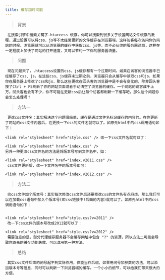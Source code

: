 ```yaml
---
title: 缓存加时间戳
---
```

> 背景

 	 在搜索引擎中搜索关键字.htaccess 缓存，你可以搜索到很多关于设置网站文件缓存的教程，通过设置可以将css、js等不太经常更新的文件缓存在浏览器端，这样访客每次访问你的网站的时候，浏览器就可以从浏览器的缓存中获取css、js等，而不必从你的服务器读取，这样在一定程度上加快了网站的打开速度，又可以节约一下你的服务器流量。

> 问题

     现在问题来了，.htaccess设置的css、js缓存都有一个过期时间，如果在访客的浏览器中已经缓存了css、js，在这些css、js缓存未过期之前，浏览器只会从缓存中读取css和js，如果你在服务器上修改了css和js，那么这些更改在回头客的浏览器中是不会有变化的，除非回头客按了Ctrl + F5刷新了你的网站页面或者手动清空了浏览器的缓存。一个网站的访客成千上万，回头客也会有不少，你不可能在更新css后让每个访客都刷新一下缓存吧，那么这个问题你会怎么处理呢？

> 方法一

     更改css文件名：其实解决这个问题很简单，缓存是通过文件名标记缓存的内容的。在你更新了网站的css文件内容后，在更换一下css的文件名就可以了。如原先html中的css调用语句如下：

	<link rel="stylesheet" href="style.css" /> 改一下css文件名就可以了：

	<link rel="stylesheet" href="index.css" />
    另外一种更改css文件名的方法是将版本号写到文件名中，如：

	<link rel="stylesheet" href="index.v2011.css" />
     css文件更新后，改一下文件名中的版本号即可：

	<link rel="stylesheet" href="index.v2012.css" />

> 方法二

     给css文件加个版本号：其实每次修改css文件后还要修改css的文件名有点麻烦，那么我们可以在加载css语句中加入个版本号(即css链接中?后面的内容)就可以了。如原先html中的css调用语句如下：


	<link rel="stylesheet" href="style.css?v=2011" />
     改一下css文件的版本号改成2012就可以了：

	<link rel="stylesheet" href="style.css?v=2012" />
     需要注意的是，部分代理缓存服务器不会缓存网址中包含 "?" 的资源，所以方法二可能会导致你原先的缓存功能失效，可以改用第一种方法。

> 总结

     其实css文件后面的问号起不到实际作用，仅能当作后缀，如果用问号加参数的方法，可以添加版本号等信息，同时可以刷新一下浏览器端的缓存。一个小小的细节，可以给我们带来很大的方便。